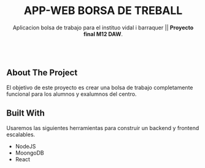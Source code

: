 
<div align="center">
  <h1>APP-WEB BORSA DE TREBALL</h1>
  <p>
    Aplicacion bolsa de trabajo para el instituo vidal i barraquer || <b>Proyecto final M12 DAW</b>.
    <br />
    <br />
    <br />
    <br />
  </p>

</div>

<!-- BUILT WITH -->

## About The Project

El objetivo de este proyecto es crear una bolsa de trabajo completamente funcional para los alumnos y exalumnos del centro. 

<!-- BUILT WITH -->

## Built With

Usaremos las siguientes herramientas para construir un backend y frontend escalables. 

-   NodeJS
-   MoongoDB
-   React

